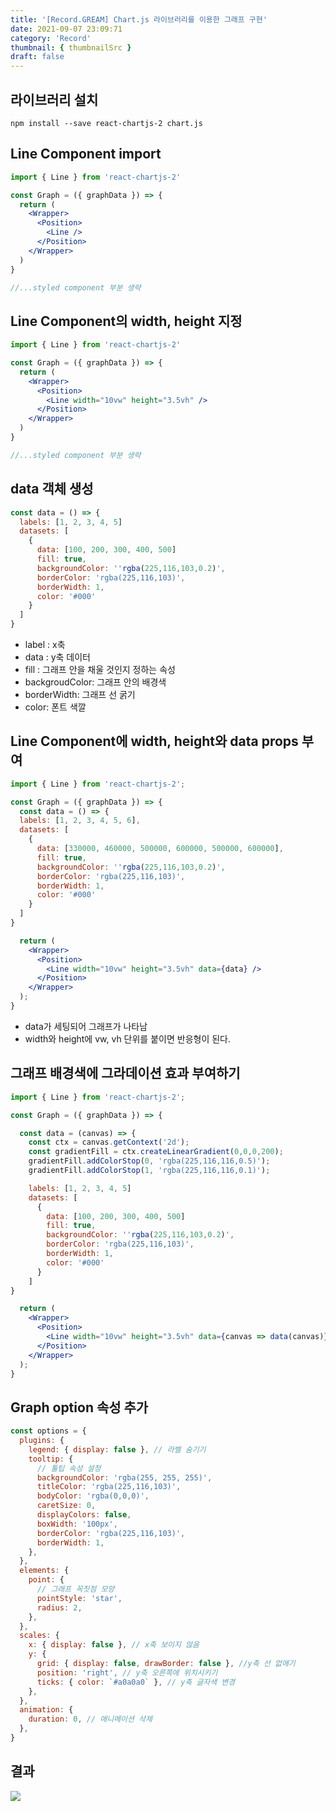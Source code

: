 ```yaml
---
title: '[Record.GREAM] Chart.js 라이브러리를 이용한 그래프 구현'
date: 2021-09-07 23:09:71
category: 'Record'
thumbnail: { thumbnailSrc }
draft: false
---
```


## 라이브러리 설치

```
npm install --save react-chartjs-2 chart.js
```

## Line Component import

```jsx
import { Line } from 'react-chartjs-2'

const Graph = ({ graphData }) => {
  return (
    <Wrapper>
      <Position>
        <Line />
      </Position>
    </Wrapper>
  )
}

//...styled component 부분 생략
```

## Line Component의 width, height 지정

```jsx
import { Line } from 'react-chartjs-2'

const Graph = ({ graphData }) => {
  return (
    <Wrapper>
      <Position>
        <Line width="10vw" height="3.5vh" />
      </Position>
    </Wrapper>
  )
}

//...styled component 부분 생략
```

## data 객체 생성

```jsx
const data = () => {
  labels: [1, 2, 3, 4, 5]
  datasets: [
    {
      data: [100, 200, 300, 400, 500]
      fill: true,
      backgroundColor: ''rgba(225,116,103,0.2)',
      borderColor: 'rgba(225,116,103)',
      borderWidth: 1,
      color: '#000'
    }
  ]
}
```

- label : x축
- data : y축 데이터
- fill : 그래프 안을 채울 것인지 정하는 속성
- backgroudColor: 그래프 안의 배경색
- borderWidth: 그래프 선 굵기
- color: 폰트 색깔

## Line Component에 width, height와 data props 부여

```jsx
import { Line } from 'react-chartjs-2';

const Graph = ({ graphData }) => {
  const data = () => {
  labels: [1, 2, 3, 4, 5, 6],
  datasets: [
    {
      data: [330000, 460000, 500000, 600000, 500000, 600000],
      fill: true,
      backgroundColor: ''rgba(225,116,103,0.2)',
      borderColor: 'rgba(225,116,103)',
      borderWidth: 1,
      color: '#000'
    }
  ]
}

  return (
    <Wrapper>
      <Position>
        <Line width="10vw" height="3.5vh" data={data} />
      </Position>
    </Wrapper>
  );
}
```

- data가 세팅되어 그래프가 나타남
- width와 height에 vw, vh 단위를 붙이면 반응형이 된다.

## 그래프 배경색에 그라데이션 효과 부여하기

```jsx
import { Line } from 'react-chartjs-2';

const Graph = ({ graphData }) => {

  const data = (canvas) => {
    const ctx = canvas.getContext('2d');
    const gradientFill = ctx.createLinearGradient(0,0,0,200);
    gradientFill.addColorStop(0, 'rgba(225,116,116,0.5)');
    gradientFill.addColorStop(1, 'rgba(225,116,116,0.1)');

    labels: [1, 2, 3, 4, 5]
    datasets: [
      {
        data: [100, 200, 300, 400, 500]
        fill: true,
        backgroundColor: ''rgba(225,116,103,0.2)',
        borderColor: 'rgba(225,116,103)',
        borderWidth: 1,
        color: '#000'
      }
    ]
}

  return (
    <Wrapper>
      <Position>
        <Line width="10vw" height="3.5vh" data={canvas => data(canvas)} />
      </Position>
    </Wrapper>
  );
}
```

## Graph option 속성 추가

```jsx
const options = {
  plugins: {
    legend: { display: false }, // 라벨 숨기기
    tooltip: {
      // 툴팁 속성 설정
      backgroundColor: 'rgba(255, 255, 255)',
      titleColor: 'rgba(225,116,103)',
      bodyColor: 'rgba(0,0,0)',
      caretSize: 0,
      displayColors: false,
      boxWidth: '100px',
      borderColor: 'rgba(225,116,103)',
      borderWidth: 1,
    },
  },
  elements: {
    point: {
      // 그래프 꼭짓점 모양
      pointStyle: 'star',
      radius: 2,
    },
  },
  scales: {
    x: { display: false }, // x축 보이지 않음
    y: {
      grid: { display: false, drawBorder: false }, //y축 선 없애기
      position: 'right', // y축 오른쪽에 위치시키기
      ticks: { color: `#a0a0a0` }, // y축 글자색 변경
    },
  },
  animation: {
    duration: 0, // 애니메이션 삭제
  },
}
```

## 결과

![](https://images.velog.io/images/silviaoh/post/022ab05f-dd8a-4c4d-823f-6ce42d139c1a/image.png)
